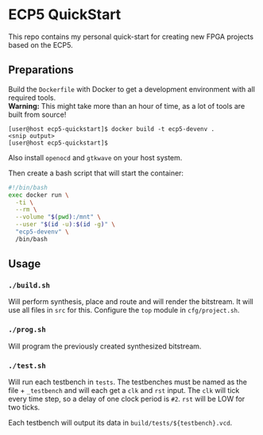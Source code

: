 # ECP5 QuickStart

This repo contains my personal quick-start for creating new FPGA projects based on the ECP5.

## Preparations

Build the `Dockerfile` with Docker to get a development environment with all required tools.  
**Warning:** This might take more than an hour of time, as a lot of tools are built from source!

```sh-session
[user@host ecp5-quickstart]$ docker build -t ecp5-devenv .
<snip output>
[user@host ecp5-quickstart]$
```

Also install `openocd` and `gtkwave` on your host system.

Then create a bash script that will start the container:

```sh
#!/bin/bash
exec docker run \
  -ti \
  --rm \
  --volume "$(pwd):/mnt" \
  --user "$(id -u):$(id -g)" \
  "ecp5-devenv" \
  /bin/bash
```

## Usage

### `./build.sh`

Will perform synthesis, place and route and will render the bitstream. It will use all files in `src` for this. Configure the `top` module in `cfg/project.sh`.

### `./prog.sh`

Will program the previously created synthesized bitstream.

### `./test.sh`

Will run each testbench in `tests`. The testbenches must be named as the file + `_testbench` and will each get a `clk` and `rst` input. The `clk` will tick every time step, so a delay of one clock period is `#2`. `rst` will be LOW for two ticks.

Each testbench will output its data in `build/tests/${testbench}.vcd`.
